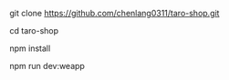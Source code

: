 git clone https://github.com/chenlang0311/taro-shop.git

cd taro-shop

npm install

npm run dev:weapp